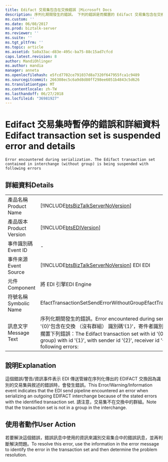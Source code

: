 ```yaml
---
title: Edifact 交易集包含在交換錯誤 |Microsoft Docs
description: 序列化期間發生的錯誤。 下列的錯誤是而擱置的 Edifact 交易集包含在交換 （沒有群組）
ms.custom: ''
ms.date: 06/08/2017
ms.prod: biztalk-server
ms.reviewer: ''
ms.suite: ''
ms.tgt_pltfrm: ''
ms.topic: article
ms.assetid: 5a0a33ac-d83e-495c-ba75-88c15ad7cfcd
caps.latest.revision: 8
author: MandiOhlinger
ms.author: mandia
manager: anneta
ms.openlocfilehash: e5fcd7702ce791037d8a7320f647955fca1c9489
ms.sourcegitcommit: 266308ec5c6a9d8d80ff298ee6051b4843c5d626
ms.translationtype: MT
ms.contentlocale: zh-TW
ms.lasthandoff: 06/27/2018
ms.locfileid: "36981927"
---
```

# <a name="edifact-transaction-set-is-suspended-error-and-details"></a><span data-ttu-id="1103a-104">Edifact 交易集時暫停的錯誤和詳細資料</span><span class="sxs-lookup"><span data-stu-id="1103a-104">Edifact transaction set is suspended error and details</span></span>

`Error encountered during serialization. The Edifact transaction set contained in interchange (without group) is being suspended with following errors`

## <a name="details"></a><span data-ttu-id="1103a-105">詳細資料</span><span class="sxs-lookup"><span data-stu-id="1103a-105">Details</span></span>  
  
|                 |                                                                                                                                                                                                                              |
|-----------------|------------------------------------------------------------------------------------------------------------------------------------------------------------------------------------------------------------------------------|
|  <span data-ttu-id="1103a-106">產品名稱</span><span class="sxs-lookup"><span data-stu-id="1103a-106">Product Name</span></span>   |                                                                      [!INCLUDE[btsBizTalkServerNoVersion](../includes/btsbiztalkservernoversion-md.md)]                                                                      |
| <span data-ttu-id="1103a-107">產品版本</span><span class="sxs-lookup"><span data-stu-id="1103a-107">Product Version</span></span> |                                                                                  [!INCLUDE[btsEDIVersion](../includes/btsediversion-md.md)]                                                                                  |
|    <span data-ttu-id="1103a-108">事件識別碼</span><span class="sxs-lookup"><span data-stu-id="1103a-108">Event ID</span></span>     |                                                                                                              -                                                                                                               |
|  <span data-ttu-id="1103a-109">事件來源</span><span class="sxs-lookup"><span data-stu-id="1103a-109">Event Source</span></span>   |                                                                    [!INCLUDE[btsBizTalkServerNoVersion](../includes/btsbiztalkservernoversion-md.md)]<span data-ttu-id="1103a-110"> EDI</span><span class="sxs-lookup"><span data-stu-id="1103a-110"> EDI</span></span>                                                                    |
|    <span data-ttu-id="1103a-111">元件</span><span class="sxs-lookup"><span data-stu-id="1103a-111">Component</span></span>    |                                                                                                          <span data-ttu-id="1103a-112">將 EDI 引擎</span><span class="sxs-lookup"><span data-stu-id="1103a-112">EDI Engine</span></span>                                                                                                          |
|  <span data-ttu-id="1103a-113">符號名稱</span><span class="sxs-lookup"><span data-stu-id="1103a-113">Symbolic Name</span></span>  |                                                                                           <span data-ttu-id="1103a-114">EfactTransactionSetSendErrorWithoutGroup</span><span class="sxs-lookup"><span data-stu-id="1103a-114">EfactTransactionSetSendErrorWithoutGroup</span></span>                                                                                           |
|  <span data-ttu-id="1103a-115">訊息文字</span><span class="sxs-lookup"><span data-stu-id="1103a-115">Message Text</span></span>   | <span data-ttu-id="1103a-116">序列化期間發生的錯誤。</span><span class="sxs-lookup"><span data-stu-id="1103a-116">Error encountered during serialization.</span></span> <span data-ttu-id="1103a-117">Edifact 交易集識別碼為 '{0}'包含在交換 （沒有群組） 識別碼'{1}'，寄件者識別碼為'{2}'，接收者識別碼 '{3}' 而遭到擱置下列錯誤：</span><span class="sxs-lookup"><span data-stu-id="1103a-117">The Edifact transaction set with id '{0}' contained in interchange (without group)  with id '{1}', with sender id '{2}', receiver id '{3}' is being suspended with following errors:</span></span> |
  
## <a name="explanation"></a><span data-ttu-id="1103a-118">說明</span><span class="sxs-lookup"><span data-stu-id="1103a-118">Explanation</span></span>  
 <span data-ttu-id="1103a-119">這個錯誤/警告/資訊事件表示 EDI 傳送管線在序列化傳出的 EDIFACT 交換因為識別的交易集與敘述的錯誤時，會發生錯誤。</span><span class="sxs-lookup"><span data-stu-id="1103a-119">This Error/Warning/Information event indicates that the EDI send pipeline encountered an error when serializing an outgoing EDIFACT interchange because of the stated errors with the identified transaction set.</span></span> <span data-ttu-id="1103a-120">請注意，交易集不在交換中的群組。</span><span class="sxs-lookup"><span data-stu-id="1103a-120">Note that the transaction set is not in a group in the interchange.</span></span>  
  
## <a name="user-action"></a><span data-ttu-id="1103a-121">使用者動作</span><span class="sxs-lookup"><span data-stu-id="1103a-121">User Action</span></span>  
 <span data-ttu-id="1103a-122">若要解決這個錯誤，錯誤訊息中使用的資訊來識別交易集合中的錯誤訊息，並再判斷解決問題。</span><span class="sxs-lookup"><span data-stu-id="1103a-122">To resolve this error, use the information in the error message to identify the error in the transaction set and then determine the problem resolution.</span></span>